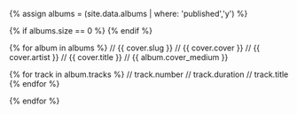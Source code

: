 {% assign albums = (site.data.albums | where: 'published','y') %}

{% if albums.size == 0 %}
{% endif %}

{% for album in albums %}
// {{ cover.slug }}
// {{ cover.cover }}
// {{ cover.artist }}
// {{ cover.title }}
// {{ album.cover_medium }}

{% for track in album.tracks %}
// track.number
// track.duration
// track.title
{% endfor %}


{% endfor %}
